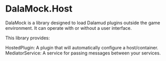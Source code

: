 # DalaMock.Host

DalaMock is a library designed to load Dalamud plugins outside the game environment. It can operate with or without a user interface.

This library provides:

HostedPlugin: A plugin that will automatically configure a host/container.   
MediatorService: A service for passing messages between your services.